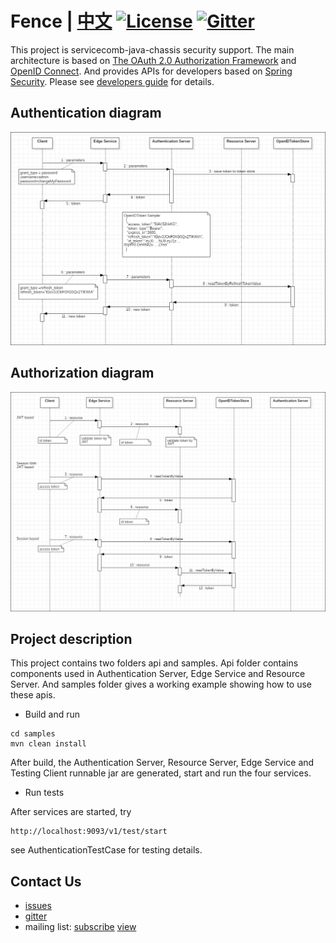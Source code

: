 # Fence | [中文](README_ZH.md) [![License](https://img.shields.io/badge/license-Apache%202-4EB1BA.svg)](https://www.apache.org/licenses/LICENSE-2.0.html) [![Gitter](https://img.shields.io/badge/ServiceComb-Gitter-ff69b4.svg)](https://gitter.im/ServiceCombUsers/Lobby)

This project is servicecomb-java-chassis security support. The main architecture is based on [The OAuth 2.0 Authorization Framework](https://tools.ietf.org/html/rfc6749) and [OpenID Connect](https://openid.net/connect/). And provides APIs for developers based on [Spring Security](https://spring.io/projects/spring-security). Please see [developers guide](docs/zh_CN/developersGuide.md) for details.

## Authentication diagram

![](docs/authentication.png)


## Authorization diagram

![](docs/authorization.png)

## Project description

This project contains two folders api and samples. Api folder contains components used in Authentication Server, Edge Service and Resource Server. And samples folder gives a working example showing how to use these apis. 

* Build and run

```
cd samples
mvn clean install
```

After build, the Authentication Server, Resource Server, Edge Service and Testing Client runnable jar are generated, start and run the four services.

* Run tests

After services are started, try
```
http://localhost:9093/v1/test/start
```

see AuthenticationTestCase for testing details.

## Contact Us
* [issues](https://issues.apache.org/jira/browse/SCB)
* [gitter](https://gitter.im/ServiceCombUsers/Lobby)
* mailing list: [subscribe](mailto:dev-subscribe@servicecomb.apache.org) [view](https://lists.apache.org/list.html?dev@servicecomb.apache.org)
